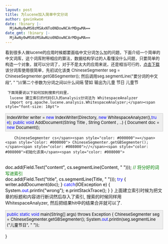 ```yaml
---
layout: post
title: 为lucene加入简单中文分词
author: gavinkwoe
date: !binary |-
  MjAwNy0wMS0zMSAxNTo0NDowNCArMDgwMA==
date_gmt: !binary |-
  MjAwNy0wMS0zMSAwNzo0NDowNCArMDgwMA==
---
```

<font size="2">看到很多人做lucene的应用时候都要面临中文分词怎么加的问题，下面介绍一个简单的中文词库，这个词库附带相应的算法，数据结构学过的人看懂没什么问题，只要简单的构造一个对象，就可以分词了，对于不是太大的应用来说，还是相当可行的，</font><a href="http://maxwolf.cnblogs.com/Files/maxwolf/ChineseSegmenter.rar"><font size="2">点击下载
</font></a><font size="2">      该分词库使用很简单，先初试化该类
      ChineseSegmenter seg = ChineseSegmenter.getGBSegmenter();
      然后调用seg.segmentLine("要分词的中文段", " ")//第二个参数为分词之间以什么间隔
      <span style="font-size: 10pt">譬如</span></font><font size="3">    </font><span style="font-size: 10pt">输出为儿童 节日 儿童节   
    
     下面简要说以下如何加到搜索代码里，
      lucene 建立索引的代码引入的analysis分词法为 WhitespaceAnalyzer
      import org.apache.lucene.analysis.WhitespaceAnalyzer;</span><span style="font-size: 10pt">
<p style="padding-right: 5px; padding-left: 4px; font-size: 13px; padding-bottom: 4px; width: 98%; word-break: break-all; padding-top: 4px; background-color: #eeeeee; border: #cccccc 1px solid"><span style="color: #000000">  IndexWriter writer </span><span style="color: #000000">=</span><span style="color: #000000"> </span><span style="color: #0000ff">new</span><span style="color: #000000"> IndexWriter(Directory, </span><span style="color: #0000ff">new</span><span style="color: #000000"> WhitespaceAnalyzer(),</span><span style="color: #0000ff">true</span><span style="color: #000000">);     </span><span style="color: #0000ff">public</span><span style="color: #000000"> </span><span style="color: #0000ff">void</span><span style="color: #000000"> AddDocument(String Title , String Content , ..)
    {
        Document doc </span><span style="color: #000000">=</span><span style="color: #000000"> </span><span style="color: #0000ff">new</span><span style="color: #000000"> Document();
        
        ChineseSegmenter cs</span><span style="color: #000000">=</span><span style="color: #000000"> ChineseSegmenter.getGBSegmenter();    </span><span style="color: #008000">//</span><span style="color: #008000">初始化该类</span><span style="color: #008000">
</span><span style="color: #000000">        
            doc.add(Field.Text(</span><span style="color: #000000">"</span><span style="color: #000000">content</span><span style="color: #000000">"</span><span style="color: #000000">, cs.segmentLine(Content, </span><span style="color: #000000">"</span><span style="color: #000000"> </span><span style="color: #000000">"</span><span style="color: #000000">))); </span><span style="color: #008000">//</span><span style="color: #008000"> 将分好的词写进索引 </span><span style="color: #008000">
</span><span style="color: #000000">    
            doc.add(Field.Text(</span><span style="color: #000000">"</span><span style="color: #000000">title</span><span style="color: #000000">"</span><span style="color: #000000">, cs.segmentLine(Title, </span><span style="color: #000000">"</span><span style="color: #000000"> </span><span style="color: #000000">"</span><span style="color: #000000">)));</span><span style="color: #000000">        <span style="color: #0000ff">try</span><span style="color: #000000">
        {
            writer.addDocument(doc);
        }
        </span><span style="color: #0000ff">catch</span><span style="color: #000000">(IOException e)
        {
            System.</span><span style="color: #0000ff">out</span><span style="color: #000000">.println(</span><span style="color: #000000">"</span><span style="color: #000000">wrong</span><span style="color: #000000">"</span><span style="color: #000000">);
            e.printStackTrace();
        }
    }</span>
</span>
</span>        上面建立索引时候为把文章的标题和内容进行断词然后存入了索引, 搜索的时候同样用WhitespaceAnalyzer,
 然后把结果hit中的结果合并就可以了.<font size="3"> </font>
<p style="padding-right: 5px; padding-left: 4px; font-size: 13px; padding-bottom: 4px; width: 98%; word-break: break-all; padding-top: 4px; background-color: #eeeeee; border: #cccccc 1px solid"><span style="color: #000000"> </span><span style="color: #0000ff">public</span><span style="color: #000000"> </span><span style="color: #0000ff">static</span><span style="color: #000000"> </span><span style="color: #0000ff">void</span><span style="color: #000000"> main(String[] args) throws Exception </span><span style="display: none; background-color: #ffffff; border: #808080 1px solid" id="Codehighlighter1_57_188_Closed_Text"></span><span id="Codehighlighter1_57_188_Open_Text"><span style="color: #000000">{      ChineseSegmenter seg <span style="color: #000000">=</span><span style="color: #000000"> ChineseSegmenter.getGBSegmenter();
      System.</span><span style="color: #0000ff">out</span><span style="color: #000000">.println(seg.segmentLine(</span><span style="color: #000000">"</span><span style="color: #000000">儿童节日</span><span style="color: #000000">"</span><span style="color: #000000">, </span><span style="color: #000000">"</span><span style="color: #000000"> </span><span style="color: #000000">"</span><span style="color: #000000">));
    
   }</span>
</span></span>
